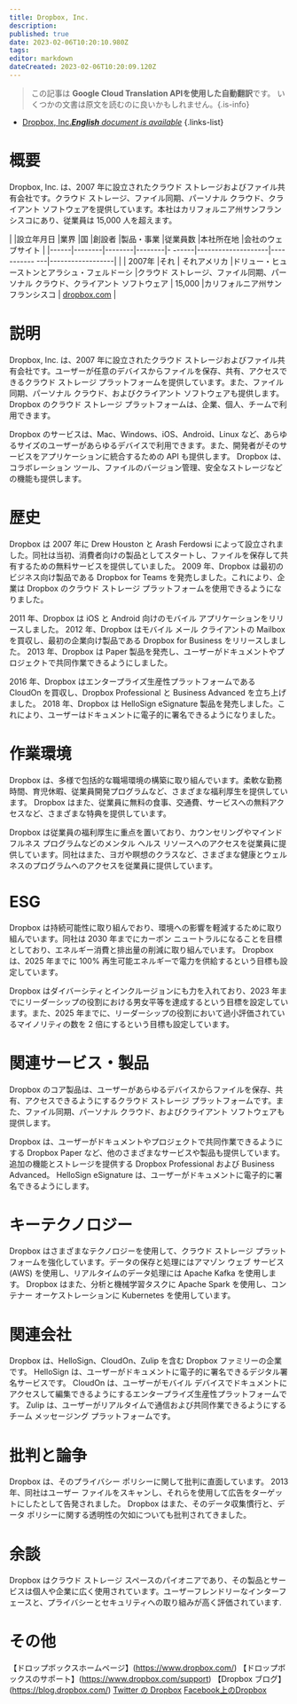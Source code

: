 ```yaml
---
title: Dropbox, Inc.
description: 
published: true
date: 2023-02-06T10:20:10.980Z
tags: 
editor: markdown
dateCreated: 2023-02-06T10:20:09.120Z
---
```


> この記事は **Google Cloud Translation APIを使用した自動翻訳**です。
いくつかの文書は原文を読むのに良いかもしれません。{.is-info}



- [Dropbox, Inc.***English** document is available*](/en/Knowledge-base/Dictionary/Company/dropbox-inc-)
{.links-list}


# 概要

Dropbox, Inc. は、2007 年に設立されたクラウド ストレージおよびファイル共有会社です。クラウド ストレージ、ファイル同期、パーソナル クラウド、クライアント ソフトウェアを提供しています。本社はカリフォルニア州サンフランシスコにあり、従業員は 15,000 人を超えます。

| |設立年月日 |業界 |国 |創設者 |製品・事業 |従業員数 |本社所在地 |会社のウェブサイト |
|------|--------|--------|--------|- ------|--------------------|----------- ---|------------------|
| | 2007年 |それ | それアメリカ |ドリュー・ヒューストンとアラシュ・フェルドーシ |クラウド ストレージ、ファイル同期、パーソナル クラウド、クライアント ソフトウェア | 15,000 |カリフォルニア州サンフランシスコ | [dropbox.com](https://www.dropbox.com/) |

# 説明

Dropbox, Inc. は、2007 年に設立されたクラウド ストレージおよびファイル共有会社です。ユーザーが任意のデバイスからファイルを保存、共有、アクセスできるクラウド ストレージ プラットフォームを提供しています。また、ファイル同期、パーソナル クラウド、およびクライアント ソフトウェアも提供します。 Dropbox のクラウド ストレージ プラットフォームは、企業、個人、チームで利用できます。

Dropbox のサービスは、Mac、Windows、iOS、Android、Linux など、あらゆるサイズのユーザーがあらゆるデバイスで利用できます。また、開発者がそのサービスをアプリケーションに統合するための API も提供します。 Dropbox は、コラボレーション ツール、ファイルのバージョン管理、安全なストレージなどの機能も提供します。

# 歴史

Dropbox は 2007 年に Drew Houston と Arash Ferdowsi によって設立されました。同社は当初、消費者向けの製品としてスタートし、ファイルを保存して共有するための無料サービスを提供していました。 2009 年、Dropbox は最初のビジネス向け製品である Dropbox for Teams を発売しました。これにより、企業は Dropbox のクラウド ストレージ プラットフォームを使用できるようになりました。

2011 年、Dropbox は iOS と Android 向けのモバイル アプリケーションをリリースしました。 2012 年、Dropbox はモバイル メール クライアントの Mailbox を買収し、最初の企業向け製品である Dropbox for Business をリリースしました。 2013 年、Dropbox は Paper 製品を発売し、ユーザーがドキュメントやプロジェクトで共同作業できるようにしました。

2016 年、Dropbox はエンタープライズ生産性プラットフォームである CloudOn を買収し、Dropbox Professional と Business Advanced を立ち上げました。 2018 年、Dropbox は HelloSign eSignature 製品を発売しました。これにより、ユーザーはドキュメントに電子的に署名できるようになりました。

# 作業環境

Dropbox は、多様で包括的な職場環境の構築に取り組んでいます。柔軟な勤務時間、育児休暇、従業員開発プログラムなど、さまざまな福利厚生を提供しています。 Dropbox はまた、従業員に無料の食事、交通費、サービスへの無料アクセスなど、さまざまな特典を提供しています。

Dropbox は従業員の福利厚生に重点を置いており、カウンセリングやマインドフルネス プログラムなどのメンタル ヘルス リソースへのアクセスを従業員に提供しています。同社はまた、ヨガや瞑想のクラスなど、さまざまな健康とウェルネスのプログラムへのアクセスを従業員に提供しています。

# ESG

Dropbox は持続可能性に取り組んでおり、環境への影響を軽減するために取り組んでいます。同社は 2030 年までにカーボン ニュートラルになることを目標としており、エネルギー消費と排出量の削減に取り組んでいます。 Dropbox は、2025 年までに 100% 再生可能エネルギーで電力を供給するという目標も設定しています。

Dropbox はダイバーシティとインクルージョンにも力を入れており、2023 年までにリーダーシップの役割における男女平等を達成するという目標を設定しています。また、2025 年までに、リーダーシップの役割において過小評価されているマイノリティの数を 2 倍にするという目標も設定しています。

# 関連サービス・製品

Dropbox のコア製品は、ユーザーがあらゆるデバイスからファイルを保存、共有、アクセスできるようにするクラウド ストレージ プラットフォームです。また、ファイル同期、パーソナル クラウド、およびクライアント ソフトウェアも提供します。

Dropbox は、ユーザーがドキュメントやプロジェクトで共同作業できるようにする Dropbox Paper など、他のさまざまなサービスや製品も提供しています。追加の機能とストレージを提供する Dropbox Professional および Business Advanced。 HelloSign eSignature は、ユーザーがドキュメントに電子的に署名できるようにします。

# キーテクノロジー

Dropbox はさまざまなテクノロジーを使用して、クラウド ストレージ プラットフォームを強化しています。データの保存と処理にはアマゾン ウェブ サービス (AWS) を使用し、リアルタイムのデータ処理には Apache Kafka を使用します。 Dropbox はまた、分析と機械学習タスクに Apache Spark を使用し、コンテナー オーケストレーションに Kubernetes を使用しています。

# 関連会社

Dropbox は、HelloSign、CloudOn、Zulip を含む Dropbox ファミリーの企業です。 HelloSign は、ユーザーがドキュメントに電子的に署名できるデジタル署名サービスです。 CloudOn は、ユーザーがモバイル デバイスでドキュメントにアクセスして編集できるようにするエンタープライズ生産性プラットフォームです。 Zulip は、ユーザーがリアルタイムで通信および共同作業できるようにするチーム メッセージング プラットフォームです。

# 批判と論争

Dropbox は、そのプライバシー ポリシーに関して批判に直面しています。 2013 年、同社はユーザー ファイルをスキャンし、それらを使用して広告をターゲットにしたとして告発されました。 Dropbox はまた、そのデータ収集慣行と、データ ポリシーに関する透明性の欠如についても批判されてきました。

# 余談

Dropbox はクラウド ストレージ スペースのパイオニアであり、その製品とサービスは個人や企業に広く使用されています。ユーザーフレンドリーなインターフェースと、プライバシーとセキュリティへの取り組みが高く評価されています.

# その他

【ドロップボックスホームページ】(https://www.dropbox.com/)
【ドロップボックスのサポート】(https://www.dropbox.com/support)
【Dropbox ブログ】(https://blog.dropbox.com/)
[Twitter の Dropbox](https://twitter.com/dropbox)
[Facebook上のDropbox](https://www.facebook.com/dropbox)